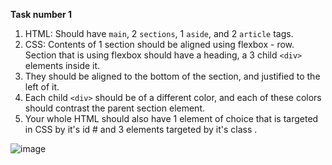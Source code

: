 **Task number 1** 
1. HTML: Should have `main`, 2 `sections`, 1 `aside`, and 2 `article` tags.
2. CSS: Contents of 1 section should be aligned using flexbox - row. Section that is using flexbox should have a heading, a 3 child `<div>` elements inside it.
3. They should be aligned to the bottom of the section, and justified to the left of it.
4. Each child `<div>` should be of a different color, and each of these colors should contrast the parent section element.
5. Your whole HTML should also have 1 element of choice that is targeted in CSS by it's id # and 3 elements targeted by it's class .


![image](https://github.com/user-attachments/assets/a22acbd3-46a4-4c2c-a451-1d6c265e6d92)
